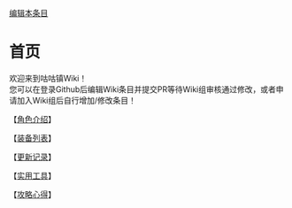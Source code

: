 [编辑本条目](https://github.com/GuguTown/Wiki/edit/main/README.md)
# 首页
欢迎来到咕咕镇Wiki！   
您可以在登录Github后编辑Wiki条目并提交PR等待Wiki组审核通过修改，或者申请加入Wiki组后自行增加/修改条目！   

【[角色介绍](char/index.md)】   

【[装备列表](equip/index.md)】   

【[更新记录](changelog.md)】   

【[实用工具](tool.md)】   

【[攻略心得](article/index.md)】   
